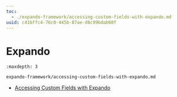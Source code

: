 ```yaml
---
toc:
  - ./expando-framework/accessing-custom-fields-with-expando.md
uuid: c41bffc4-76c0-445b-87ae-d8c99bdab60f
---
```

# Expando

```{toctree}
:maxdepth: 3

expando-framework/accessing-custom-fields-with-expando.md
```

- [Accessing Custom Fields with Expando](./expando-framework/accessing-custom-fields-with-expando.md)
